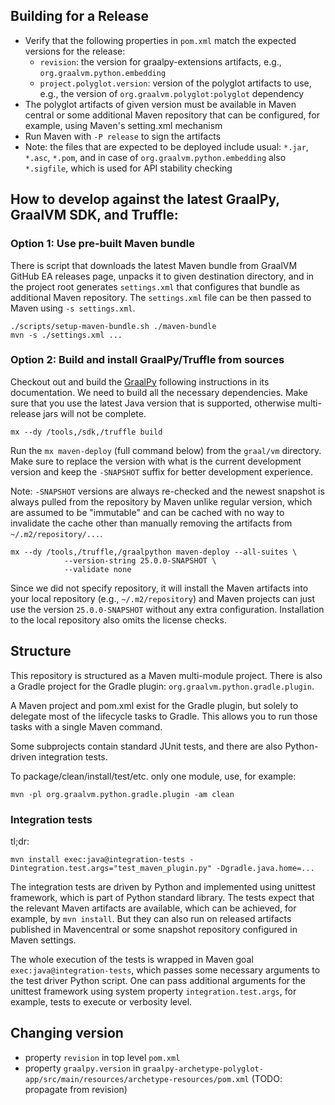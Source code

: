 ## Building for a Release

* Verify that the following properties in `pom.xml` match the expected versions for the release:
  * `revision`: the version for graalpy-extensions artifacts, e.g., `org.graalvm.python.embedding`
  * `project.polyglot.version`: version of the polyglot artifacts to use, e.g., the version of `org.graalvm.polyglot:polyglot` dependency
* The polyglot artifacts of given version must be available in Maven central or some additional
  Maven repository that can be configured, for example, using Maven's setting.xml mechanism
* Run Maven with `-P release` to sign the artifacts
* Note: the files that are expected to be deployed include usual: `*.jar`, `*.asc`, `*.pom`,
  and in case of `org.graalvm.python.embedding` also `*.sigfile`, which is used for API stability checking

## How to develop against the latest GraalPy, GraalVM SDK, and Truffle:

### Option 1: Use pre-built Maven bundle

There is script that downloads the latest Maven bundle from GraalVM GitHub EA releases page, unpacks it to given
destination directory, and in the project root generates `settings.xml` that configures that bundle as additional
Maven repository. The `settings.xml` file can be then passed to Maven using `-s settings.xml`.

```
./scripts/setup-maven-bundle.sh ./maven-bundle
mvn -s ./settings.xml ...
```

### Option 2: Build and install GraalPy/Truffle from sources

Checkout out and build the [GraalPy](https://github.com/oracle/graalpython)
following instructions in its documentation. We need to build all the necessary
dependencies. Make sure that you use the latest Java version that is supported,
otherwise multi-release jars will not be complete.

```
mx --dy /tools,/sdk,/truffle build
```

Run the `mx maven-deploy` (full command below) from the `graal/vm` directory.
Make sure to replace the version with what is the current development version
and keep the `-SNAPSHOT` suffix for better development experience.

Note: `-SNAPSHOT` versions are always re-checked and the newest snapshot is
always pulled from the repository by Maven unlike regular version, which are
assumed to be "immutable" and can be cached with no way to invalidate the cache
other than manually removing the artifacts from `~/.m2/repository/...`.

```
mx --dy /tools,/truffle,/graalpython maven-deploy --all-suites \
            --version-string 25.0.0-SNAPSHOT \
            --validate none
```

Since we did not specify repository, it will install the Maven artifacts into
your local repository (e.g., `~/.m2/repository`) and Maven projects can just
use the version `25.0.0-SNAPSHOT` without any extra configuration. Installation
to the local repository also omits the license checks.

## Structure

This repository is structured as a Maven multi-module project. There is also a Gradle project
for the Gradle plugin: `org.graalvm.python.gradle.plugin`.

A Maven project and pom.xml exist for the Gradle plugin, but solely to delegate most of the
lifecycle tasks to Gradle. This allows you to run those tasks with a single Maven command.

Some subprojects contain standard JUnit tests, and there are also Python-driven integration tests.

To package/clean/install/test/etc. only one module, use, for example:

```
mvn -pl org.graalvm.python.gradle.plugin -am clean
```

### Integration tests

tl;dr:

```
mvn install exec:java@integration-tests -Dintegration.test.args="test_maven_plugin.py" -Dgradle.java.home=...
```

The integration tests are driven by Python and implemented using unittest framework, which is
part of Python standard library. The tests expect that the relevant Maven artifacts are available,
which can be achieved, for example, by `mvn install`. But they can also run on released artifacts
published in Mavencentral or some snapshot repository configured in Maven settings.

The whole execution of the tests is wrapped in Maven goal `exec:java@integration-tests`, which passes
some necessary arguments to the test driver Python script. One can pass additional arguments for the
unittest framework using system property `integration.test.args`, for example, tests to execute or
verbosity level.


## Changing version

- property `revision` in top level `pom.xml`
- property `graalpy.version` in `graalpy-archetype-polyglot-app/src/main/resources/archetype-resources/pom.xml` (TODO: propagate from revision)